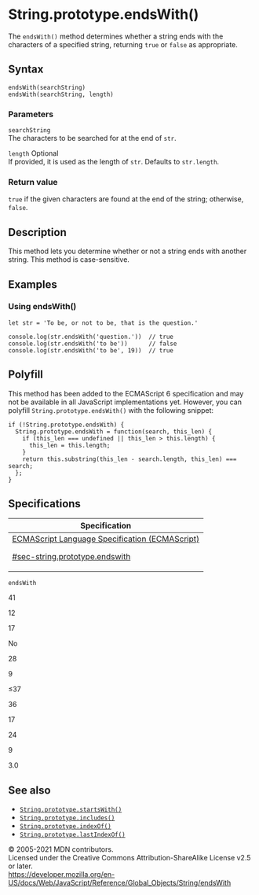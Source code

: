 # String.prototype.endsWith()

The `endsWith()` method determines whether a string ends with the characters of a specified string, returning `true` or `false` as appropriate.

## Syntax

    endsWith(searchString)
    endsWith(searchString, length)

### Parameters

`searchString`  
The characters to be searched for at the end of `str`.

`length` <span class="badge inline optional">Optional</span>  
If provided, it is used as the length of `str`. Defaults to `str.length`.

### Return value

`true` if the given characters are found at the end of the string; otherwise, `false`.

## Description

This method lets you determine whether or not a string ends with another string. This method is case-sensitive.

## Examples

### Using endsWith()

    let str = 'To be, or not to be, that is the question.'

    console.log(str.endsWith('question.'))  // true
    console.log(str.endsWith('to be'))      // false
    console.log(str.endsWith('to be', 19))  // true

## Polyfill

This method has been added to the ECMAScript 6 specification and may not be available in all JavaScript implementations yet. However, you can polyfill `String.prototype.endsWith()` with the following snippet:

    if (!String.prototype.endsWith) {
      String.prototype.endsWith = function(search, this_len) {
        if (this_len === undefined || this_len > this.length) {
          this_len = this.length;
        }
        return this.substring(this_len - search.length, this_len) === search;
      };
    }

## Specifications

<table><thead><tr class="header"><th>Specification</th></tr></thead><tbody><tr class="odd"><td><a href="https://tc39.es/ecma262/#sec-string.prototype.endswith">ECMAScript Language Specification (ECMAScript) 
<br/>

<span class="small">#sec-string.prototype.endswith</span></a></td></tr></tbody></table>

`endsWith`

41

12

17

No

28

9

≤37

36

17

24

9

3.0

## See also

-   [`String.prototype.startsWith()`](startswith)
-   [`String.prototype.includes()`](includes)
-   [`String.prototype.indexOf()`](indexof)
-   [`String.prototype.lastIndexOf()`](lastindexof)

© 2005-2021 MDN contributors.  
Licensed under the Creative Commons Attribution-ShareAlike License v2.5 or later.  
<a href="https://developer.mozilla.org/en-US/docs/Web/JavaScript/Reference/Global_Objects/String/endsWith" class="_attribution-link">https://developer.mozilla.org/en-US/docs/Web/JavaScript/Reference/Global_Objects/String/endsWith</a>
